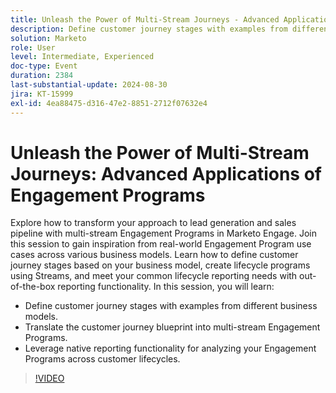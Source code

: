 ```yaml
---
title: Unleash the Power of Multi-Stream Journeys - Advanced Applications of Engagement Programs
description: Define customer journey stages with examples from different business models.  Translate the customer journey blueprint into multi-stream Engagement Programs.  Leverage native reporting functionality for analyzing your Engagement Programs across customer lifecycles.
solution: Marketo
role: User
level: Intermediate, Experienced
doc-type: Event
duration: 2384
last-substantial-update: 2024-08-30
jira: KT-15999
exl-id: 4ea88475-d316-47e2-8851-2712f07632e4
---
```

# Unleash the Power of Multi-Stream Journeys: Advanced Applications of Engagement Programs

Explore how to transform your approach to lead generation and sales pipeline with multi-stream Engagement Programs in Marketo Engage. Join this session to gain inspiration from real-world Engagement Program use cases across various business models. Learn how to define customer journey stages based on your business model, create lifecycle programs using Streams, and meet your common lifecycle reporting needs with out-of-the-box reporting functionality. In this session, you will learn: 

* Define customer journey stages with examples from different business models. 
* Translate the customer journey blueprint into multi-stream Engagement Programs. 
* Leverage native reporting functionality for analyzing your Engagement Programs across customer lifecycles.

>[!VIDEO](https://video.tv.adobe.com/v/3432942/?learn=on)
